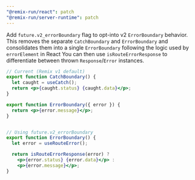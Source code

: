 ```yaml
---
"@remix-run/react": patch
"@remix-run/server-runtime": patch
---
```


Add `future.v2_errorBoundary` flag to opt-into v2 `ErrorBoundary` behavior.  This removes the separate `CatchBoundary` and `ErrorBoundary` and consolidates them into a single `ErrorBoundary` following the logic used by `errorElement` in React You can then use `isRouteErrorResponse` to differentiate between thrown `Response`/`Error` instances.

```jsx
// Current (Remix v1 default)
export function CatchBoundary() {
  let caught = useCatch();
  return <p>{caught.status} {caught.data}</p>;
}

export function ErrorBoundary({ error }) {
  return <p>{error.message}</p>;
}


// Using future.v2_errorBoundary
export function ErrorBoundary() {
  let error = useRouteError();

  return isRouteErrorResponse(error) ?
    <p>{error.status} {error.data}</p> :
    <p>{error.message}</p>;
}
```